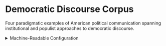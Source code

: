 # Democratic Discourse Corpus

Four paradigmatic examples of American political communication spanning institutional and populist approaches to democratic discourse.

<details>
<summary>Machine-Readable Configuration</summary>

```json
{
  "corpus_version": "v7.3",
  "field_naming_standards": {
    "document_id": "Unique identifier for each document",
    "temporal_sequence": "Chronological ordering (1-4)"
  },
  "statistical_readiness": true,
  "file_manifest": [
    {
      "name": "john_mccain_2008_concession.txt",
      "document_id": "mccain_2008_concession",
      "speaker": "John McCain",
      "party": "Republican",
      "year": 2008,
      "style": "institutional",
      "temporal_sequence": 1
    },
    {
      "name": "steve_king_2017_house_floor.txt", 
      "document_id": "king_2017_floor",
      "speaker": "Steve King",
      "party": "Republican", 
      "year": 2017,
      "style": "populist_conservative",
      "temporal_sequence": 2
    },
    {
      "name": "bernie_sanders_2025_fighting_oligarchy.txt",
      "document_id": "sanders_2025_oligarchy",
      "speaker": "Bernie Sanders",
      "party": "Independent",
      "year": 2025,
      "style": "populist_progressive",
      "temporal_sequence": 3
    },
    {
      "name": "alexandria_ocasio_cortez_2025_fighting_oligarchy.txt",
      "document_id": "aoc_2025_oligarchy", 
      "speaker": "Alexandria Ocasio-Cortez",
      "party": "Democratic",
      "year": 2025,
      "style": "populist_progressive",
      "temporal_sequence": 4
    }
  ]
}
```

</details>
